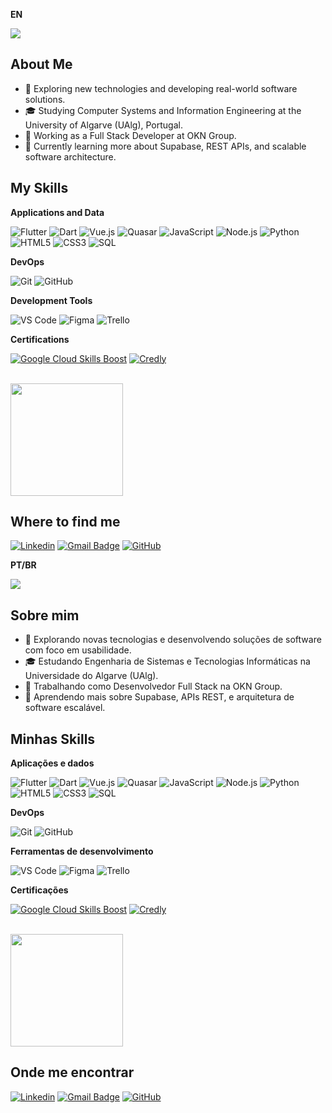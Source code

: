**EN**

![](https://komarev.com/ghpvc/?username=FelpsAmorim&color=006bed)

## About Me

- 🤔 Exploring new technologies and developing real-world software solutions.
- 🎓 Studying Computer Systems and Information Engineering at the University of Algarve (UAlg), Portugal.
- 💼 Working as a Full Stack Developer at OKN Group.
- 🌱 Currently learning more about Supabase, REST APIs, and scalable software architecture.

## My Skills

**Applications and Data**

![Flutter](https://img.shields.io/badge/-Flutter-333333?style=flat&logo=Flutter)
![Dart](https://img.shields.io/badge/-Dart-333333?style=flat&logo=Dart)
![Vue.js](https://img.shields.io/badge/-Vue.js-333333?style=flat&logo=Vue.js)
![Quasar](https://img.shields.io/badge/-Quasar-333333?style=flat&logo=Quasar)
![JavaScript](https://img.shields.io/badge/-JavaScript-333333?style=flat&logo=javascript)
![Node.js](https://img.shields.io/badge/-Node.js-333333?style=flat&logo=node.js)
![Python](https://img.shields.io/badge/-Python-333333?style=flat&logo=python)
![HTML5](https://img.shields.io/badge/-HTML5-333333?style=flat&logo=HTML5)
![CSS3](https://img.shields.io/badge/-CSS3-333333?style=flat&logo=CSS3)
![SQL](https://img.shields.io/badge/-SQL-333333?style=flat&logo=sqlite)

**DevOps**

![Git](https://img.shields.io/badge/-Git-333333?style=flat&logo=git)
![GitHub](https://img.shields.io/badge/-GitHub-333333?style=flat&logo=github)

**Development Tools**

![VS Code](https://img.shields.io/badge/-Visual%20Studio%20Code-333333?style=flat&logo=visual-studio-code&logoColor=007ACC)
![Figma](https://img.shields.io/badge/-Figma-333333?style=flat&logo=figma&logoColor=007ACC)
![Trello](https://img.shields.io/badge/-Trello-333333?style=flat&logo=trello)

**Certifications**

[![Google Cloud Skills Boost](https://img.shields.io/badge/Google%20Cloud%20Skills%20Boost-4285F4?style=flat&logo=google-cloud&logoColor=white)](https://www.cloudskillsboost.google/public_profiles/bef309cb-edd0-43c1-9436-f67673714de1)
[![Credly](https://img.shields.io/badge/Credly%20Badges-F36?style=flat&logo=credly&logoColor=white)](https://www.credly.com/users/felipe-felix.dce012aa)

<br/>

<a href="https://github.com/FelpsAmorim" title="Felipe's Profile">
  <img height="180em" src="https://github-readme-stats.vercel.app/api?username=FelpsAmorim&theme=dracula&show_icons=true" />
</a>

## Where to find me

[![Linkedin](https://img.shields.io/badge/-Felipe%20Félix-0077B5?style=flat-square&logo=Linkedin&logoColor=white&link=https://www.linkedin.com/in/felipe-felix-770a4923b/)](https://www.linkedin.com/in/felipe-felix-770a4923b/)
[![Gmail Badge](https://img.shields.io/badge/-felipefelixamorim@gmail.com-006bed?style=flat-square&logo=Gmail&logoColor=white&link=mailto:felipefelixamorim@gmail.com)](mailto:felipefelixamorim@gmail.com)
[![GitHub](https://img.shields.io/github/followers/FelpsAmorim?label=follow&style=social)](https://github.com/FelpsAmorim)


**PT/BR**

![](https://komarev.com/ghpvc/?username=FelpsAmorim&color=006bed)

## Sobre mim

- 🤔 Explorando novas tecnologias e desenvolvendo soluções de software com foco em usabilidade.
- 🎓 Estudando Engenharia de Sistemas e Tecnologias Informáticas na Universidade do Algarve (UAlg).
- 💼 Trabalhando como Desenvolvedor Full Stack na OKN Group.
- 🌱 Aprendendo mais sobre Supabase, APIs REST, e arquitetura de software escalável.

## Minhas Skills

**Aplicações e dados**

![Flutter](https://img.shields.io/badge/-Flutter-333333?style=flat&logo=Flutter)
![Dart](https://img.shields.io/badge/-Dart-333333?style=flat&logo=Dart)
![Vue.js](https://img.shields.io/badge/-Vue.js-333333?style=flat&logo=Vue.js)
![Quasar](https://img.shields.io/badge/-Quasar-333333?style=flat&logo=Quasar)
![JavaScript](https://img.shields.io/badge/-JavaScript-333333?style=flat&logo=javascript)
![Node.js](https://img.shields.io/badge/-Node.js-333333?style=flat&logo=node.js)
![Python](https://img.shields.io/badge/-Python-333333?style=flat&logo=python)
![HTML5](https://img.shields.io/badge/-HTML5-333333?style=flat&logo=HTML5)
![CSS3](https://img.shields.io/badge/-CSS3-333333?style=flat&logo=CSS3)
![SQL](https://img.shields.io/badge/-SQL-333333?style=flat&logo=sqlite)

**DevOps**

![Git](https://img.shields.io/badge/-Git-333333?style=flat&logo=git)
![GitHub](https://img.shields.io/badge/-GitHub-333333?style=flat&logo=github)

**Ferramentas de desenvolvimento**

![VS Code](https://img.shields.io/badge/-Visual%20Studio%20Code-333333?style=flat&logo=visual-studio-code&logoColor=007ACC)
![Figma](https://img.shields.io/badge/-Figma-333333?style=flat&logo=figma&logoColor=007ACC)
![Trello](https://img.shields.io/badge/-Trello-333333?style=flat&logo=trello)

**Certificações**

[![Google Cloud Skills Boost](https://img.shields.io/badge/Google%20Cloud%20Skills%20Boost-4285F4?style=flat&logo=google-cloud&logoColor=white)](https://www.cloudskillsboost.google/public_profiles/bef309cb-edd0-43c1-9436-f67673714de1)
[![Credly](https://img.shields.io/badge/Credly%20Badges-F36?style=flat&logo=credly&logoColor=white)](https://www.credly.com/users/felipe-felix.dce012aa)

<br/>

<a href="https://github.com/FelpsAmorim" title="Perfil do Felipe">
  <img height="180em" src="https://github-readme-stats.vercel.app/api?username=FelpsAmorim&theme=dracula&show_icons=true" />
</a>

## Onde me encontrar

[![Linkedin](https://img.shields.io/badge/-Felipe%20Félix-0077B5?style=flat-square&logo=Linkedin&logoColor=white&link=https://www.linkedin.com/in/felipe-felix-770a4923b/)](https://www.linkedin.com/in/felipe-felix-770a4923b/)
[![Gmail Badge](https://img.shields.io/badge/-felipefelixamorim@gmail.com-006bed?style=flat-square&logo=Gmail&logoColor=white&link=mailto:felipefelixamorim@gmail.com)](mailto:felipefelixamorim@gmail.com)
[![GitHub](https://img.shields.io/github/followers/FelpsAmorim?label=follow&style=social)](https://github.com/FelpsAmorim)
